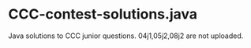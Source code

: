 # CCC-contest-solutions.java
Java solutions to CCC junior questions. 
04j1,05j2,08j2 are not uploaded. 
